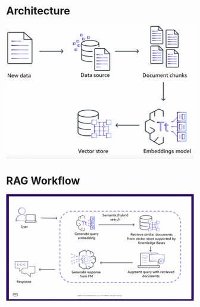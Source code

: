 # Architecture
![Architecture Diagram](images/architecture.png)

# RAG Workflow
![RAG Workflow](images/rag-workflow.png)